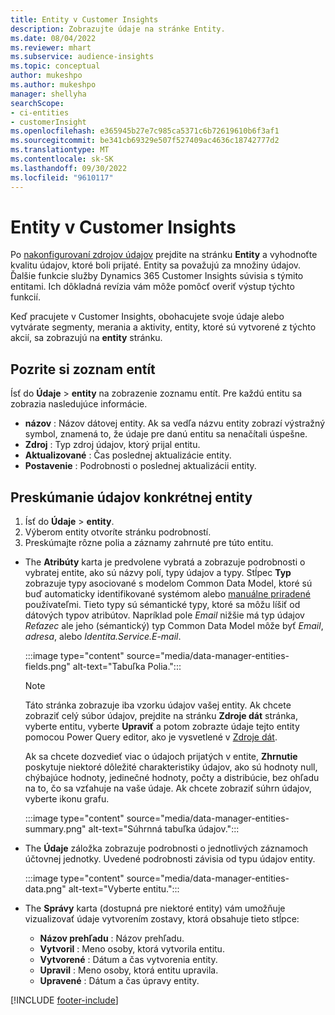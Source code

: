 ```yaml
---
title: Entity v Customer Insights
description: Zobrazujte údaje na stránke Entity.
ms.date: 08/04/2022
ms.reviewer: mhart
ms.subservice: audience-insights
ms.topic: conceptual
author: mukeshpo
ms.author: mukeshpo
manager: shellyha
searchScope:
- ci-entities
- customerInsight
ms.openlocfilehash: e365945b27e7c985ca5371c6b72619610b6f3af1
ms.sourcegitcommit: be341cb69329e507f527409ac4636c18742777d2
ms.translationtype: MT
ms.contentlocale: sk-SK
ms.lasthandoff: 09/30/2022
ms.locfileid: "9610117"
---
```

# <a name="entities-in-customer-insights"></a>Entity v Customer Insights

Po [nakonfigurovaní zdrojov údajov](data-sources.md) prejdite na stránku **Entity** a vyhodnoťte kvalitu údajov, ktoré boli prijaté. Entity sa považujú za množiny údajov. Ďalšie funkcie služby Dynamics 365 Customer Insights súvisia s týmito entitami. Ich dôkladná revízia vám môže pomôcť overiť výstup týchto funkcií.

Keď pracujete v Customer Insights, obohacujete svoje údaje alebo vytvárate segmenty, merania a aktivity, entity, ktoré sú vytvorené z týchto akcií, sa zobrazujú na **entity** stránku.

## <a name="view-a-list-of-entities"></a>Pozrite si zoznam entít

Ísť do **Údaje** > **entity** na zobrazenie zoznamu entít. Pre každú entitu sa zobrazia nasledujúce informácie.

- **názov** : Názov dátovej entity. Ak sa vedľa názvu entity zobrazí výstražný symbol, znamená to, že údaje pre danú entitu sa nenačítali úspešne.
- **Zdroj** : Typ zdroj údajov, ktorý prijal entitu.
- **Aktualizované** : Čas poslednej aktualizácie entity.
- **Postavenie** : Podrobnosti o poslednej aktualizácii entity.

## <a name="explore-a-specific-entitys-data"></a>Preskúmanie údajov konkrétnej entity

1. Ísť do **Údaje** > **entity**.
1. Výberom entity otvoríte stránku podrobností.  
1. Preskúmajte rôzne polia a záznamy zahrnuté pre túto entitu.

- The **Atribúty** karta je predvolene vybratá a zobrazuje podrobnosti o vybratej entite, ako sú názvy polí, typy údajov a typy. Stĺpec **Typ** zobrazuje typy asociované s modelom Common Data Model, ktoré sú buď automaticky identifikované systémom alebo [manuálne priradené](map-entities.md) používateľmi. Tieto typy sú sémantické typy, ktoré sa môžu líšiť od dátových typov atribútov. Napríklad pole *Email* nižšie má typ údajov *Reťazec* ale jeho (sémantický) typ Common Data Model môže byť *Email*, *adresa*, alebo *Identita.Service.E-mail*.

   :::image type="content" source="media/data-manager-entities-fields.png" alt-text="Tabuľka Polia.":::

   > [!NOTE]
   > Táto stránka zobrazuje iba vzorku údajov vašej entity. Ak chcete zobraziť celý súbor údajov, prejdite na stránku **Zdroje dát** stránka, vyberte entitu, vyberte **Upraviť** a potom zobrazte údaje tejto entity pomocou Power Query editor, ako je vysvetlené v [Zdroje dát](data-sources.md).

   Ak sa chcete dozvedieť viac o údajoch prijatých v entite, **Zhrnutie** poskytuje niektoré dôležité charakteristiky údajov, ako sú hodnoty null, chýbajúce hodnoty, jedinečné hodnoty, počty a distribúcie, bez ohľadu na to, čo sa vzťahuje na vaše údaje. Ak chcete zobraziť súhrn údajov, vyberte ikonu grafu.

   :::image type="content" source="media/data-manager-entities-summary.png" alt-text="Súhrnná tabuľka údajov.":::

- The **Údaje** záložka zobrazuje podrobnosti o jednotlivých záznamoch účtovnej jednotky. Uvedené podrobnosti závisia od typu údajov entity.

   :::image type="content" source="media/data-manager-entities-data.png" alt-text="Vyberte entitu.":::

- The **Správy** karta (dostupná pre niektoré entity) vám umožňuje vizualizovať údaje vytvorením zostavy, ktorá obsahuje tieto stĺpce:

  - **Názov prehľadu** : Názov prehľadu.
  - **Vytvoril** : Meno osoby, ktorá vytvorila entitu.
  - **Vytvorené** : Dátum a čas vytvorenia entity.
  - **Upravil** : Meno osoby, ktorá entitu upravila.
  - **Upravené** : Dátum a čas úpravy entity.

[!INCLUDE [footer-include](includes/footer-banner.md)]
